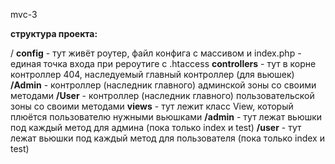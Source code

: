 mvc-3

**структура проекта:**

/
**config** -  тут живёт роутер, файл конфига с массивом и index.php - единая точка входа при рероутиге с .htaccess
**controllers** - тут в корне контроллер 404, наследуемый главный контроллер (для вьюшек)
    **/Admin** - контроллер (наследник главного) админской зоны со своими методами 
    **/User** - контроллер (наследник главного) пользовательской зоны со своими методами
**views** - тут лежит класс View, который плюётся пользователю нужными вьюшками
    **/admin** - тут лежат вьюшки под каждый метод для админа (пока только index и test)
    **/user** - тут лежат вьюшки под каждый метод для пользователя (пока только index и test)